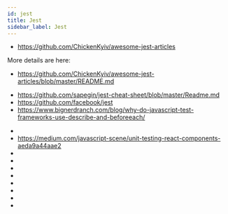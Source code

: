 ```yaml
---
id: jest
title: Jest
sidebar_label: Jest
---
```


- https://github.com/ChickenKyiv/awesome-jest-articles


More details are here:
-  https://github.com/ChickenKyiv/awesome-jest-articles/blob/master/README.md

* https://github.com/sapegin/jest-cheat-sheet/blob/master/Readme.md
* https://github.com/facebook/jest
* https://www.bignerdranch.com/blog/why-do-javascript-test-frameworks-use-describe-and-beforeeach/
-
-  https://medium.com/javascript-scene/unit-testing-react-components-aeda9a44aae2
-
-
-
-
-
-
-
-
